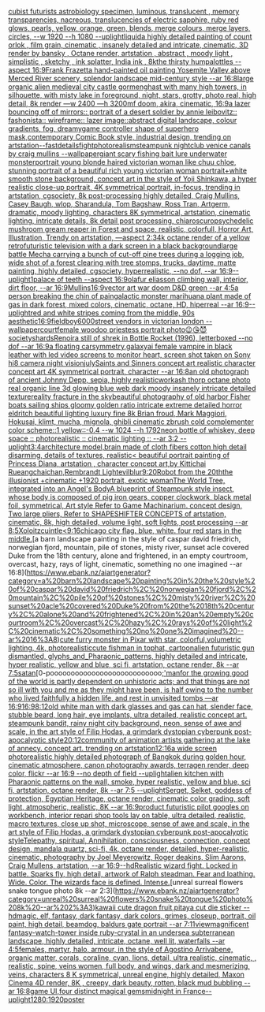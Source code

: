 [cubist futurists astrobiology specimen, luminous, translucent , memory transparencies, nacreous, translucencies of electric sapphire, ruby red glows, pearls, yellow, orange, green, blends, merge colours, merge layers, circles, --w 1920 --h 1080 --uplight](https://www.ebank.nz/aiartgenerator?category=cubist%20futurists%20astrobiology%20specimen%2C%20luminous%2C%20translucent%20%2C%20memory%20transparencies%2C%20nacreous%2C%20translucencies%20of%20electric%20sapphire%2C%20ruby%20red%20glows%2C%20pearls%2C%20yellow%2C%20orange%2C%20green%2C%20blends%2C%20merge%20colours%2C%20merge%20layers%2C%20circles%2C%20--w%201920%20--h%201080%20--uplight)[liquid](https://www.ebank.nz/aiartgenerator?category=liquid)[a highly detailed painting of count orlok , film grain, cinematic , insanely detailed and intricate, cinematic, 3D render by bansky , Octane render, artstation , abstract , moody light , simplistic , sketchy , ink splatter, India ink , 8k](https://www.ebank.nz/aiartgenerator?category=a%20highly%20detailed%20painting%20of%20count%20orlok%20%2C%20film%20grain%2C%20cinematic%20%2C%20insanely%20detailed%20and%20intricate%2C%20cinematic%2C%203D%20render%20by%20bansky%20%2C%20Octane%20render%2C%20artstation%20%2C%20abstract%20%2C%20moody%20light%20%2C%20simplistic%20%2C%20sketchy%20%2C%20ink%20splatter%2C%20India%20ink%20%2C%208k)[the thirsty humpalottles --aspect 16:9](https://www.ebank.nz/aiartgenerator?category=the%20thirsty%20humpalottles%20--aspect%2016%3A9)[Frank Frazetta hand-painted oil painting Yosemite Valley above Merced River scenery, splendor landscape mid-century style --ar 16:8](https://www.ebank.nz/aiartgenerator?category=Frank%20Frazetta%20hand-painted%20oil%20painting%20Yosemite%20Valley%20above%20Merced%20River%20scenery%2C%20splendor%20landscape%20mid-century%20style%20--ar%2016%3A8)[large organic alien medieval city castle gormenghast with many high towers, in silhouette, with misty lake in foreground, night, stars, grotty, photo real, high detail, 8k render —w 2400 —h 3200](https://www.ebank.nz/aiartgenerator?category=large%20organic%20alien%20medieval%20city%20castle%20gormenghast%20with%20many%20high%20towers%2C%20in%20silhouette%2C%20with%20misty%20lake%20in%20foreground%2C%20night%2C%20stars%2C%20grotty%2C%20photo%20real%2C%20high%20detail%2C%208k%20render%20%E2%80%94w%202400%20%E2%80%94h%203200)[mf doom, akira, cinematic, 16:9](https://www.ebank.nz/aiartgenerator?category=mf%20doom%2C%20akira%2C%20cinematic%2C%2016%3A9)[a lazer bouncing off of mirrors:: portrait of a desert soldier by annie leibovitz:: fashonista:: wireframe:: lazer image::](https://www.ebank.nz/aiartgenerator?category=a%20lazer%20bouncing%20off%20of%20mirrors%3A%3A%20portrait%20of%20a%20desert%20soldier%20by%20annie%20leibovitz%3A%3A%20fashonista%3A%3A%20wireframe%3A%3A%20lazer%20image%3A%3A)[abstract digital landscape, colour gradients, fog, dreamy](https://www.ebank.nz/aiartgenerator?category=abstract%20digital%20landscape%2C%20colour%20gradients%2C%20fog%2C%20dreamy)[game controller shape of superhero mask,contemporary Comic Book style, industrial design, trending on artstation](https://www.ebank.nz/aiartgenerator?category=game%20controller%20shape%20of%20superhero%20mask%2Ccontemporary%20Comic%20Book%20style%2C%20industrial%20design%2C%20trending%20on%20artstation)[--fast](https://www.ebank.nz/aiartgenerator?category=--fast)[details](https://www.ebank.nz/aiartgenerator?category=details)[fight](https://www.ebank.nz/aiartgenerator?category=fight)[photorealism](https://www.ebank.nz/aiartgenerator?category=photorealism)[steampunk nightclub venice canals by craig mullins --wallpaper](https://www.ebank.nz/aiartgenerator?category=steampunk%20nightclub%20venice%20canals%20by%20craig%20mullins%20--wallpaper)[giant scary fishing bait lure underwater monster](https://www.ebank.nz/aiartgenerator?category=giant%20scary%20fishing%20bait%20lure%20underwater%20monster)[portrait young blonde haired victorian woman like chuu chloe, stunning portrait of a beautiful rich young victorian woman portrait+white smooth stone background, concept art in the style of Yoji Shinkawa, a hyper realistic close-up portrait, 4K symmetrical portrait, in-focus, trending in artstation, cgsociety, 8k post-processing highly detailed, Craig Mullins, Casey Baugh, wlop, Sharandula, Tom Bagshaw, Ross Tran, Artgerm, dramatic, moody lighting, characters 8K symmetrical, artstation, cinematic lighting, intricate details, 8k detail post processing, chiaroscuro](https://www.ebank.nz/aiartgenerator?category=portrait%20young%20blonde%20haired%20victorian%20woman%20like%20chuu%20chloe%2C%20stunning%20portrait%20of%20a%20beautiful%20rich%20young%20victorian%20woman%20portrait%2Bwhite%20smooth%20stone%20background%2C%20concept%20art%20in%20the%20style%20of%20Yoji%20Shinkawa%2C%20a%20hyper%20realistic%20close-up%20portrait%2C%204K%20symmetrical%20portrait%2C%20in-focus%2C%20trending%20in%20artstation%2C%20cgsociety%2C%208k%20post-processing%20highly%20detailed%2C%20Craig%20Mullins%2C%20Casey%20Baugh%2C%20wlop%2C%20Sharandula%2C%20Tom%20Bagshaw%2C%20Ross%20Tran%2C%20Artgerm%2C%20dramatic%2C%20moody%20lighting%2C%20characters%208K%20symmetrical%2C%20artstation%2C%20cinematic%20lighting%2C%20intricate%20details%2C%208k%20detail%20post%20processing%2C%20chiaroscuro)[psychedelic mushroom gream reaper in Forest and space, realistic, colorfull, Horror Art, Illustration, Trendy on artstation, —aspect 2:3](https://www.ebank.nz/aiartgenerator?category=psychedelic%20mushroom%20gream%20reaper%20in%20Forest%20and%20space%2C%20realistic%2C%20colorfull%2C%20Horror%20Art%2C%20Illustration%2C%20Trendy%20on%20artstation%2C%20%E2%80%94aspect%202%3A3)[4k octane render of a yellow retrofuturistic television with a dark screen in a black background](https://www.ebank.nz/aiartgenerator?category=4k%20octane%20render%20of%20a%20yellow%20retrofuturistic%20television%20with%20a%20dark%20screen%20in%20a%20black%20background)[large battle Mecha carrying a bunch of cut-off pine trees during a logging job, wide shot of a forest clearing with tree stomps, trucks, daytime, matte painting, highly detailed, cgsociety, hyperrealistic, --no dof, --ar 16:9](https://www.ebank.nz/aiartgenerator?category=large%20battle%20Mecha%20carrying%20a%20bunch%20of%20cut-off%20pine%20trees%20during%20a%20logging%20job%2C%20wide%20shot%20of%20a%20forest%20clearing%20with%20tree%20stomps%2C%20trucks%2C%20daytime%2C%20matte%20painting%2C%20highly%20detailed%2C%20cgsociety%2C%20hyperrealistic%2C%20--no%20dof%2C%20--ar%2016%3A9)[--uplight](https://www.ebank.nz/aiartgenerator?category=--uplight)[1](https://www.ebank.nz/aiartgenerator?category=1)[palace of teeth --aspect 16:9](https://www.ebank.nz/aiartgenerator?category=palace%20of%20teeth%20--aspect%2016%3A9)[olafur eliasson climbing wall, interior, dirt floor, --ar 16:9](https://www.ebank.nz/aiartgenerator?category=olafur%20eliasson%20climbing%20wall%2C%20interior%2C%20dirt%20floor%2C%20--ar%2016%3A9)[Mullins](https://www.ebank.nz/aiartgenerator?category=Mullins)[16:9](https://www.ebank.nz/aiartgenerator?category=16%3A9)[vector art war doom D&D green --ar 4:5](https://www.ebank.nz/aiartgenerator?category=vector%20art%20war%20doom%20D%26D%20green%20--ar%204%3A5)[a person breaking the chin of pain](https://www.ebank.nz/aiartgenerator?category=a%20person%20breaking%20the%20chin%20of%20pain)[galactic monster marihuana plant made of gas in dark forest, mixed colors, cinematic, octane, HD, hiperreal --ar 16:9](https://www.ebank.nz/aiartgenerator?category=galactic%20monster%20marihuana%20plant%20made%20of%20gas%20in%20dark%20forest%2C%20mixed%20colors%2C%20cinematic%2C%20octane%2C%20HD%2C%20hiperreal%20--ar%2016%3A9)[--uplight](https://www.ebank.nz/aiartgenerator?category=--uplight)[red and white stripes coming from the middle, 90s aesthetic](https://www.ebank.nz/aiartgenerator?category=red%20and%20white%20stripes%20coming%20from%20the%20middle%2C%2090s%20aesthetic)[16:9](https://www.ebank.nz/aiartgenerator?category=16%3A9)[field](https://www.ebank.nz/aiartgenerator?category=field)[boy](https://www.ebank.nz/aiartgenerator?category=boy)[6000](https://www.ebank.nz/aiartgenerator?category=6000)[street vendors in victorian london --wallpaper](https://www.ebank.nz/aiartgenerator?category=street%20vendors%20in%20victorian%20london%20--wallpaper)[court](https://www.ebank.nz/aiartgenerator?category=court)[female woodoo priestess portrait photo](https://www.ebank.nz/aiartgenerator?category=female%20woodoo%20priestess%20portrait%20photo)[😉😘😈](https://www.ebank.nz/aiartgenerator?category=%F0%9F%98%89%F0%9F%98%98%F0%9F%98%88)[society](https://www.ebank.nz/aiartgenerator?category=society)[shards](https://www.ebank.nz/aiartgenerator?category=shards)[Renoir](https://www.ebank.nz/aiartgenerator?category=Renoir)[a still of shrek in Bottle Rocket (1996), letterboxed --no dof --ar 16:9](https://www.ebank.nz/aiartgenerator?category=a%20still%20of%20shrek%20in%20Bottle%20Rocket%20%281996%29%2C%20letterboxed%20--no%20dof%20--ar%2016%3A9)[a floating car](https://www.ebank.nz/aiartgenerator?category=a%20floating%20car)[symmetry,](https://www.ebank.nz/aiartgenerator?category=symmetry%2C)[galaxy](https://www.ebank.nz/aiartgenerator?category=galaxy)[ai female vampire in black leather with led video screens to monitor heart, screen shot taken on Sony hi8 camera night vision](https://www.ebank.nz/aiartgenerator?category=ai%20female%20vampire%20in%20black%20leather%20with%20led%20video%20screens%20to%20monitor%20heart%2C%20screen%20shot%20taken%20on%20Sony%20hi8%20camera%20night%20vision)[july](https://www.ebank.nz/aiartgenerator?category=july)[Saints and Sinners concept art realistic character concept art 4K symmetrical portrait, character --ar 16:8](https://www.ebank.nz/aiartgenerator?category=Saints%20and%20Sinners%20concept%20art%20realistic%20character%20concept%20art%204K%20symmetrical%20portrait%2C%20character%20--ar%2016%3A8)[an old photograph of ancient Johnny Depp, sepia, highly realistic](https://www.ebank.nz/aiartgenerator?category=an%20old%20photograph%20of%20ancient%20Johnny%20Depp%2C%20sepia%2C%20highly%20realistic)[work](https://www.ebank.nz/aiartgenerator?category=work)[ash thorp octane photo real organic line 3d glowing blue web dark moody insanely intricate detailed texture](https://www.ebank.nz/aiartgenerator?category=ash%20thorp%20octane%20photo%20real%20organic%20line%203d%20glowing%20blue%20web%20dark%20moody%20insanely%20intricate%20detailed%20texture)[reality fracture in the sky](https://www.ebank.nz/aiartgenerator?category=reality%20fracture%20in%20the%20sky)[beautiful photography of old harbor Fisher boats sailing ships gloomy golden ratio intricate extreme detailed horror eldritch beautiful lighting luxury fine 8k Brian froud, Mark Maggiori, Hokusai, klimt, mucha, mignola, ghibli cinematic zbrush cold complementer color scheme::1 yellow::-0.4 --w 1024 --h 1792](https://www.ebank.nz/aiartgenerator?category=beautiful%20photography%20of%20old%20harbor%20Fisher%20boats%20sailing%20ships%20gloomy%20golden%20ratio%20intricate%20extreme%20detailed%20horror%20eldritch%20beautiful%20lighting%20luxury%20fine%208k%20Brian%20froud%2C%20Mark%20Maggiori%2C%20Hokusai%2C%20klimt%2C%20mucha%2C%20mignola%2C%20ghibli%20cinematic%20zbrush%20cold%20complementer%20color%20scheme%3A%3A1%20yellow%3A%3A-0.4%20--w%201024%20--h%201792)[neon bottle of whiskey, deep space :: photorealistic :: cinematic lighting :: --ar 3:2 --uplight](https://www.ebank.nz/aiartgenerator?category=neon%20bottle%20of%20whiskey%2C%20deep%20space%20%3A%3A%20photorealistic%20%3A%3A%20cinematic%20lighting%20%3A%3A%20--ar%203%3A2%20--uplight)[3:4](https://www.ebank.nz/aiartgenerator?category=3%3A4)[architecture model,brain made of cloth fibers cotton high detail disarming, details of textures, realistic](https://www.ebank.nz/aiartgenerator?category=architecture%20model%2Cbrain%20made%20of%20cloth%20fibers%20cotton%20high%20detail%20disarming%2C%20details%20of%20textures%2C%20realistic)[< beautiful portrait painting of Princess Diana, artstation , character concept art,by Kittichai Rueangchaichan,Rembrandt Light](https://www.ebank.nz/aiartgenerator?category=%3C%20beautiful%20portrait%20painting%20of%20Princess%20Diana%2C%20artstation%20%2C%20character%20concept%20art%2Cby%20Kittichai%20Rueangchaichan%2CRembrandt%20Light)[evil](https://www.ebank.nz/aiartgenerator?category=evil)[blur](https://www.ebank.nz/aiartgenerator?category=blur)[9:20](https://www.ebank.nz/aiartgenerator?category=9%3A20)[Robot from the 20th](https://www.ebank.nz/aiartgenerator?category=Robot%20from%20the%2020th)[the illusionist +cinematic +1920 portrait, exotic woman](https://www.ebank.nz/aiartgenerator?category=the%20illusionist%20%2Bcinematic%20%2B1920%20portrait%2C%20exotic%20woman)[The World Tree, integrated into an Angel's Body](https://www.ebank.nz/aiartgenerator?category=The%20World%20Tree%2C%20integrated%20into%20an%20Angel%27s%20Body)[A blueprint of Steampunk style insect,   whose body is composed of pig iron gears, copper clockwork, black metal foil, symmetrical, Art style Refer to Game Machinarium.  concept design, Two large pliers, Refer to SHAPESHIFTER CONCEPTS  of artstation, cinematic,  8k, high detailed,  volume light,  soft lights,  post processing    --ar 8:5](https://www.ebank.nz/aiartgenerator?category=A%20blueprint%20of%20Steampunk%20style%20insect%2C%20%20%20whose%20body%20is%20composed%20of%20pig%20iron%20gears%2C%20copper%20clockwork%2C%20black%20metal%20foil%2C%20symmetrical%2C%20Art%20style%20Refer%20to%20Game%20Machinarium.%20%20concept%20design%2C%20Two%20large%20pliers%2C%20Refer%20to%20SHAPESHIFTER%20CONCEPTS%20%20of%20artstation%2C%20cinematic%2C%20%208k%2C%20high%20detailed%2C%20%20volume%20light%2C%20%20soft%20lights%2C%20%20post%20processing%20%20%20%20--ar%208%3A5)[Xoloitzcuintle](https://www.ebank.nz/aiartgenerator?category=Xoloitzcuintle)[<9:16](https://www.ebank.nz/aiartgenerator?category=%3C9%3A16)[chicago city flag. blue, white. four red stars in the middle.](https://www.ebank.nz/aiartgenerator?category=chicago%20city%20flag.%20blue%2C%20white.%20four%20red%20stars%20in%20the%20middle.)[a barn landscape painting in the style of caspar david friedrich, norwegian fjord, mountain, pile of stones, misty river, sunset acle covered Duke from the 18th century, alone and frightened, in an empty courtroom, overcast, hazy, rays of light, cinematic, something no one imagined --ar 16:8](https://www.ebank.nz/aiartgenerator?category=a%20barn%20landscape%20painting%20in%20the%20style%20of%20caspar%20david%20friedrich%2C%20norwegian%20fjord%2C%20mountain%2C%20pile%20of%20stones%2C%20misty%20river%2C%20sunset%20acle%20covered%20Duke%20from%20the%2018th%20century%2C%20alone%20and%20frightened%2C%20in%20an%20empty%20courtroom%2C%20overcast%2C%20hazy%2C%20rays%20of%20light%2C%20cinematic%2C%20something%20no%20one%20imagined%20--ar%2016%3A8)[cute furry monster in Pixar with star, colorful,volumetric lighting, 4k, photorealistic](https://www.ebank.nz/aiartgenerator?category=cute%20furry%20monster%20in%20Pixar%20with%20star%2C%20colorful%2Cvolumetric%20lighting%2C%204k%2C%20photorealistic)[cute fishman in tophat, cartoon](https://www.ebank.nz/aiartgenerator?category=cute%20fishman%20in%20tophat%2C%20cartoon)[alien futuristic gun dismantled, glyphs_and_Pharaonic_patterns, highly detailed and intricate, hyper realistic, yellow and blue, sci fi, artstation, octane render, 8k --ar 7:5](https://www.ebank.nz/aiartgenerator?category=alien%20futuristic%20gun%20dismantled%2C%20glyphs_and_Pharaonic_patterns%2C%20highly%20detailed%20and%20intricate%2C%20hyper%20realistic%2C%20yellow%20and%20blue%2C%20sci%20fi%2C%20artstation%2C%20octane%20render%2C%208k%20--ar%207%3A5)[satan](https://www.ebank.nz/aiartgenerator?category=satan)[0-pooooooooooooooooooooooooooo[;'](https://www.ebank.nz/aiartgenerator?category=0-pooooooooooooooooooooooooooo%5B%3B%27)[man](https://www.ebank.nz/aiartgenerator?category=man)[for the growing good of the world is partly dependent on unhistoric acts; and that things are not so ill with you and me as they might have been, is half owing to the number who lived faithfully a hidden life, and rest in unvisited tombs —ar 16:9](https://www.ebank.nz/aiartgenerator?category=for%20the%20growing%20good%20of%20the%20world%20is%20partly%20dependent%20on%20unhistoric%20acts%3B%20and%20that%20things%20are%20not%20so%20ill%20with%20you%20and%20me%20as%20they%20might%20have%20been%2C%20is%20half%20owing%20to%20the%20number%20who%20lived%20faithfully%20a%20hidden%20life%2C%20and%20rest%20in%20unvisited%20tombs%20%E2%80%94ar%2016%3A9)[16:9](https://www.ebank.nz/aiartgenerator?category=16%3A9)[8:12](https://www.ebank.nz/aiartgenerator?category=8%3A12)[old white man with dark glasses and gas can hat, slender face, stubble beard, long hair, eye implants, ultra detailed, realistic concept art. steampunk bandit, rainy night city background, neon, sense of awe and scale, in the art style of Filip Hodas, a grimdark dystopian cyberpunk post-apocalyptic style](https://www.ebank.nz/aiartgenerator?category=old%20white%20man%20with%20dark%20glasses%20and%20gas%20can%20hat%2C%20slender%20face%2C%20stubble%20beard%2C%20long%20hair%2C%20eye%20implants%2C%20ultra%20detailed%2C%20realistic%20concept%20art.%20steampunk%20bandit%2C%20rainy%20night%20city%20background%2C%20neon%2C%20sense%20of%20awe%20and%20scale%2C%20in%20the%20art%20style%20of%20Filip%20Hodas%2C%20a%20grimdark%20dystopian%20cyberpunk%20post-apocalyptic%20style)[20:12](https://www.ebank.nz/aiartgenerator?category=20%3A12)[community of animation artists gathering at the lake of annecy. concept art. trending on artstation](https://www.ebank.nz/aiartgenerator?category=community%20of%20animation%20artists%20gathering%20at%20the%20lake%20of%20annecy.%20concept%20art.%20trending%20on%20artstation)[12:16](https://www.ebank.nz/aiartgenerator?category=12%3A16)[a wide screen photorealistic highly detailed photograph of Bangkok during golden hour, cinematic atmosphere, canon photography awards, terragen render, deep color, flickr --ar 16:9 --no depth of field --uplight](https://www.ebank.nz/aiartgenerator?category=a%20wide%20screen%20photorealistic%20highly%20detailed%20photograph%20of%20Bangkok%20during%20golden%20hour%2C%20cinematic%20atmosphere%2C%20canon%20photography%20awards%2C%20terragen%20render%2C%20deep%20color%2C%20flickr%20--ar%2016%3A9%20--no%20depth%20of%20field%20--uplight)[alien kitchen with Pharaonic patterns on the wall, smoke, hyper realistic, yellow and blue, sci fi, artstation, octane render, 8k --ar 7:5 --uplight](https://www.ebank.nz/aiartgenerator?category=alien%20kitchen%20with%20Pharaonic%20patterns%20on%20the%20wall%2C%20smoke%2C%20hyper%20realistic%2C%20yellow%20and%20blue%2C%20sci%20fi%2C%20artstation%2C%20octane%20render%2C%208k%20--ar%207%3A5%20--uplight)[Serqet, Selket, goddess of protection, Egyptian Heritage, octane render, cinematic color grading, soft light, atmospheric, realistic, 8K --ar 16:9](https://www.ebank.nz/aiartgenerator?category=Serqet%2C%20Selket%2C%20goddess%20of%20protection%2C%20Egyptian%20Heritage%2C%20octane%20render%2C%20cinematic%20color%20grading%2C%20soft%20light%2C%20atmospheric%2C%20realistic%2C%208K%20--ar%2016%3A9)[product futuristic pilot googles on workbench, interior repari shop tools lay on table, ultra detailed, realistic, macro textures, close up shot, microscope, sense of awe and scale, in the art style of Filip Hodas, a grimdark dystopian cyberpunk post-apocalyptic style](https://www.ebank.nz/aiartgenerator?category=product%20futuristic%20pilot%20googles%20on%20workbench%2C%20interior%20repari%20shop%20tools%20lay%20on%20table%2C%20ultra%20detailed%2C%20realistic%2C%20macro%20textures%2C%20close%20up%20shot%2C%20microscope%2C%20sense%20of%20awe%20and%20scale%2C%20in%20the%20art%20style%20of%20Filip%20Hodas%2C%20a%20grimdark%20dystopian%20cyberpunk%20post-apocalyptic%20style)[Telepathy, spiritual, Annihilation, consciousness, connection, concept design, mandala quartz, sci-fi, 4k, octane render, detailed, hyper-realistic, cinematic, photography by Joel Meyerowitz, Roger deakins, Slim Aarons, Craig Mullens, artstation, --ar 16:9](https://www.ebank.nz/aiartgenerator?category=Telepathy%2C%20spiritual%2C%20Annihilation%2C%20consciousness%2C%20connection%2C%20concept%20design%2C%20mandala%20quartz%2C%20sci-fi%2C%204k%2C%20octane%20render%2C%20detailed%2C%20hyper-realistic%2C%20cinematic%2C%20photography%20by%20Joel%20Meyerowitz%2C%20Roger%20deakins%2C%20Slim%20Aarons%2C%20Craig%20Mullens%2C%20artstation%2C%20--ar%2016%3A9)[--hd](https://www.ebank.nz/aiartgenerator?category=--hd)[Realistic wizard fight. Locked in battle. Sparks fly, high detail, artwork of Ralph steadman. Fear and loathing. Wide. Color. The wizards face is defined. Intense.](https://www.ebank.nz/aiartgenerator?category=Realistic%20wizard%20fight.%20Locked%20in%20battle.%20Sparks%20fly%2C%20high%20detail%2C%20artwork%20of%20Ralph%20steadman.%20Fear%20and%20loathing.%20Wide.%20Color.%20The%20wizards%20face%20is%20defined.%20Intense.)[unreal surreal flowers snake tongue photo 8k --ar 2:3](https://www.ebank.nz/aiartgenerator?category=unreal%20surreal%20flowers%20snake%20tongue%20photo%208k%20--ar%202%3A3)[kawaii cute dragon fruit,pitaya cut die sticker --hd](https://www.ebank.nz/aiartgenerator?category=kawaii%20cute%20dragon%20fruit%2Cpitaya%20cut%20die%20sticker%20--hd)[magic, elf, fantasy, dark fantasy, dark colors, grimes, closeup, portrait, oil paint, high detail, beamdog, baldurs gate portrait --ar 7:11](https://www.ebank.nz/aiartgenerator?category=magic%2C%20elf%2C%20fantasy%2C%20dark%20fantasy%2C%20dark%20colors%2C%20grimes%2C%20closeup%2C%20portrait%2C%20oil%20paint%2C%20high%20detail%2C%20beamdog%2C%20baldurs%20gate%20portrait%20--ar%207%3A11)[view](https://www.ebank.nz/aiartgenerator?category=view)[magnificent fantasy-watch-tower inside ruby-crystal in an undersea subterranean landscape, highly detailed, intricate, octane, well lit, waterfalls --ar 4:5](https://www.ebank.nz/aiartgenerator?category=magnificent%20fantasy-watch-tower%20inside%20ruby-crystal%20in%20an%20undersea%20subterranean%20landscape%2C%20highly%20detailed%2C%20intricate%2C%20octane%2C%20well%20lit%2C%20waterfalls%20--ar%204%3A5)[females, martyr, halo, armour, in the style of Agostino Arrivabene, organic matter, corals, coraline, cyan, lions, detail, ultra realistic, cinematic, , realistic, spine, veins women, full body, and wings, dark and mesmerizing, veins, characters 8 K symmetrical, unreal engine, highly detailed, Maxon Cinema 4D render, 8K , creepy, dark beauty, rotten, black mud bubbling --ar 16:8](https://www.ebank.nz/aiartgenerator?category=females%2C%20martyr%2C%20halo%2C%20armour%2C%20in%20the%20style%20of%20Agostino%20Arrivabene%2C%20organic%20matter%2C%20corals%2C%20coraline%2C%20cyan%2C%20lions%2C%20detail%2C%20ultra%20realistic%2C%20cinematic%2C%20%2C%20realistic%2C%20spine%2C%20veins%20women%2C%20full%20body%2C%20and%20wings%2C%20dark%20and%20mesmerizing%2C%20veins%2C%20characters%208%20K%20symmetrical%2C%20unreal%20engine%2C%20highly%20detailed%2C%20Maxon%20Cinema%204D%20render%2C%208K%20%2C%20creepy%2C%20dark%20beauty%2C%20rotten%2C%20black%20mud%20bubbling%20--ar%2016%3A8)[game UI,four distinct magical gems](https://www.ebank.nz/aiartgenerator?category=game%20UI%2Cfour%20distinct%20magical%20gems)[midnight in France](https://www.ebank.nz/aiartgenerator?category=midnight%20in%20France)[--uplight](https://www.ebank.nz/aiartgenerator?category=--uplight)[1280:1920](https://www.ebank.nz/aiartgenerator?category=1280%3A1920)[poster](https://www.ebank.nz/aiartgenerator?category=poster)